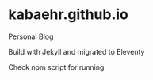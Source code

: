 # kabaehr.github.io
Personal Blog

Build with Jekyll and migrated to Eleventy

Check npm script for running